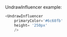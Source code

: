 UndrawInfluencer example:
```js 
<UndrawInfluencer
    primaryColor='#6c68fb'
    height= '250px'
    />
```